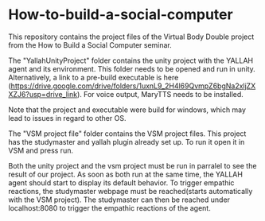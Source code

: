 # How-to-build-a-social-computer
This repository contains the project files of the Virtual Body Double project from the How to Build a Social Computer seminar.

The "YallahUnityProject" folder contains the unity project with the YALLAH agent and its environment. This folder needs to be opened and run in unity. Alternatively, a link to a pre-build executable is here (https://drive.google.com/drive/folders/1uxnL9_2H4l69QvmpZ6bgNa2xljZXXZJ6?usp=drive_link). For voice output, MaryTTS needs to be installed.

Note that the project and executable were build for windows, which may lead to issues in regard to other OS.

The "VSM project file" folder contains the VSM project files. This project has the studymaster and yallah plugin already set up. To run it open it in VSM and press run.

Both the unity project and the vsm project must be run in parralel to see the result of our project. As soon as both run at the same time, the YALLAH agent should start to display its default behavior. To trigger empathic reactions, the studymaster webpage must be reached(starts automatically with the VSM project). The studymaster can then be reached under localhost:8080 to trigger the empathic reactions of the agent.
